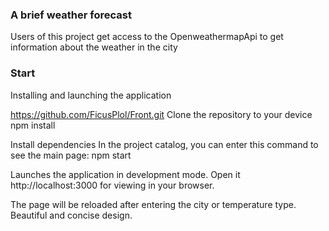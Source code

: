 ### A brief weather forecast
Users of this project get access to the OpenweathermapApi to get information about the weather in the city

### Start
Installing and launching the application

https://github.com/FicusPlol/Front.git
Clone the repository to your device
npm install

Install dependencies
In the project catalog, you can enter this command to see the main page:
npm start

Launches the application in development mode.
Open it http://localhost:3000 for viewing in your browser.

The page will be reloaded after entering the city or temperature type.
Beautiful and concise design.

